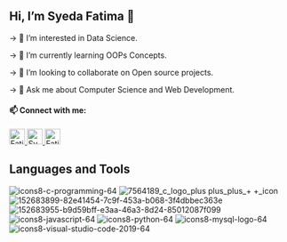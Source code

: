 ##  Hi, I’m Syeda Fatima 👋

-> 👀 I’m interested in Data Science.

-> 🌱 I’m currently learning OOPs Concepts.

-> 👯 I’m looking to collaborate on Open source projects.

-> 💬 Ask me about Computer Science and Web Development.

#### 📫 Connect with me:
  <a href="https://www.linkedin.com/in/syeda-fatima-85330/" target="_blank">
  <img alt= "Fatima | LinkedIn" width="28px" src="https://user-images.githubusercontent.com/95999134/153262267-ba18e1af-834f-4867-9021-26f27183d2ac.png" />
  </a>
  <a href="https://twitter.com/Fatima_0810" target="_blank">
  <img alt="Syeda Fatima | Twitter" width="28px" src="https://raw.githubusercontent.com/anuraghazra/anuraghazra/master/assets/twitter.svg" />
  </a>
  <a href="mailto:fatimazaidi0706@gmail.com" target="_blank">
  <img alt= "Fatima | Gmail" width="28px" src="https://user-images.githubusercontent.com/95999134/153264363-eb53200b-a3ea-42b7-b772-f28b51f00842.png" />
  </a>


## Languages and Tools
![icons8-c-programming-64](https://user-images.githubusercontent.com/95999134/152974840-d8433d14-a891-432d-9a4f-5633747ce5e3.png)
![7564189_c_logo_plus plus_plus_+ +_icon](https://user-images.githubusercontent.com/95999134/152974860-da8ca3de-c08b-4757-90a9-045d752cba8e.png)
![152683899-82e41454-7c9f-453a-b068-3f4dbbec363e](https://user-images.githubusercontent.com/95999134/152975262-7e1f992e-f473-42f1-b19a-7e9b40bb12cd.png)
![152683955-b9d59bff-e3aa-46a3-8d24-85012087f099](https://user-images.githubusercontent.com/95999134/152975318-f062cf7f-6cc4-4b4a-875f-e0b8805c226e.png)
![icons8-javascript-64](https://user-images.githubusercontent.com/95999134/152975351-b3991439-9828-43e1-b540-17a56ca839bb.png)
![icons8-python-64](https://user-images.githubusercontent.com/95999134/152975420-8beb3d99-3c89-44fa-a263-a29f37781014.png)
![icons8-mysql-logo-64](https://user-images.githubusercontent.com/95999134/152684736-7659fc69-9269-4de9-a292-51efb3238140.png)
![icons8-visual-studio-code-2019-64](https://user-images.githubusercontent.com/95999134/152975455-84ddeb52-b21e-49a4-99d6-618de35d5363.png)

<!---
syedafatima08/syedafatima08 is a ✨ special ✨ repository because its `README.md` (this file) appears on your GitHub profile.
You can click the Preview link to take a look at your changes.
--->
